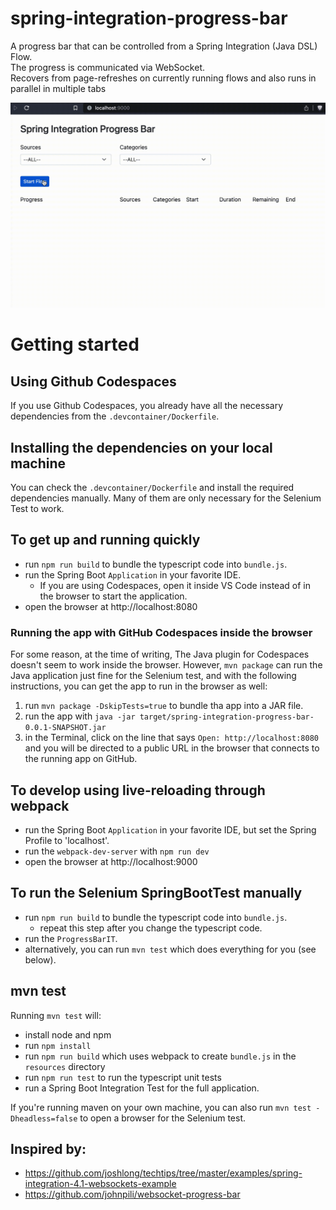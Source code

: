 # spring-integration-progress-bar
A progress bar that can be controlled from a Spring Integration (Java DSL) Flow.  
The progress is communicated via WebSocket.  
Recovers from page-refreshes on currently running flows and also runs in parallel in multiple tabs

![progress-bar.gif](progress-bar.gif)

# Getting started

## Using Github Codespaces
If you use Github Codespaces, you already have all the necessary dependencies from the `.devcontainer/Dockerfile`.

## Installing the dependencies on your local machine
You can check the `.devcontainer/Dockerfile` and install the required dependencies manually. Many of them are only necessary for the Selenium Test to work.

## To get up and running quickly
- run `npm run build` to bundle the typescript code into `bundle.js`.
- run the Spring Boot `Application` in your favorite IDE.
  - If you are using Codespaces, open it inside VS Code instead of in the browser to start the application. 
- open the browser at http://localhost:8080

### Running the app with GitHub Codespaces inside the browser
For some reason, at the time of writing, The Java plugin for Codespaces doesn't seem to work inside the browser. However, `mvn package` can run the Java application just fine for the Selenium test, and with the following instructions, you can get the app to run in the browser as well:
1. run `mvn package -DskipTests=true` to bundle tha app into a JAR file.
1. run the app with `java -jar target/spring-integration-progress-bar-0.0.1-SNAPSHOT.jar`
1. in the Terminal, click on the line that says `Open: http://localhost:8080` and you will be directed to a public URL in the browser that connects to the running app on GitHub.

## To develop using live-reloading through webpack
- run the Spring Boot `Application` in your favorite IDE, but set the Spring Profile to 'localhost'.
- run the `webpack-dev-server` with `npm run dev`
- open the browser at http://localhost:9000

## To run the Selenium SpringBootTest manually
- run `npm run build` to bundle the typescript code into `bundle.js`.
  - repeat this step after you change the typescript code. 
- run the `ProgressBarIT`.
- alternatively, you can run `mvn test` which does everything for you (see below).

## mvn test
Running `mvn test` will:
- install node and npm
- run `npm install`
- run `npm run build` which uses webpack to create `bundle.js` in the `resources` directory
- run `npm run test` to run the typescript unit tests
- run a Spring Boot Integration Test for the full application.

If you're running maven on your own machine, you can also run `mvn test -Dheadless=false` to open a browser for the Selenium test.

## Inspired by:
* https://github.com/joshlong/techtips/tree/master/examples/spring-integration-4.1-websockets-example
* https://github.com/johnpili/websocket-progress-bar
